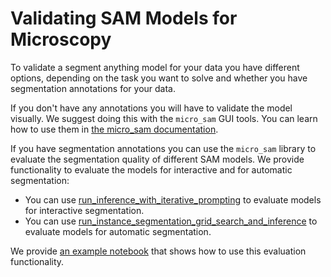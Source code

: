 # Validating SAM Models for Microscopy

To validate a segment anything model for your data you have different options, depending on the task you want to solve and whether you have segmentation annotations for your data.

If you don't have any annotations you will have to validate the model visually. We suggest doing this with the `micro_sam` GUI tools.
You can learn how to use them in [the micro_sam documentation](https://computational-cell-analytics.github.io/micro-sam/micro_sam.html).

If you have segmentation annotations you can use the `micro_sam` library to evaluate the segmentation quality of different SAM models.
We provide functionality to evaluate the models for interactive and for automatic segmentation:
- You can use [run_inference_with_iterative_prompting](https://computational-cell-analytics.github.io/micro-sam/micro_sam/evaluation/inference.html#run_inference_with_iterative_prompting) to evaluate models for interactive segmentation.
- You can use [run_instance_segmentation_grid_search_and_inference](https://computational-cell-analytics.github.io/micro-sam/micro_sam/evaluation/instance_segmentation.html#run_instance_segmentation_grid_search_and_inference) to evaluate models for automatic segmentation.

We provide [an example notebook](https://github.com/computational-cell-analytics/micro-sam/blob/master/notebooks/automatic_segmentation.ipynb) that shows how to use this evaluation functionality.
